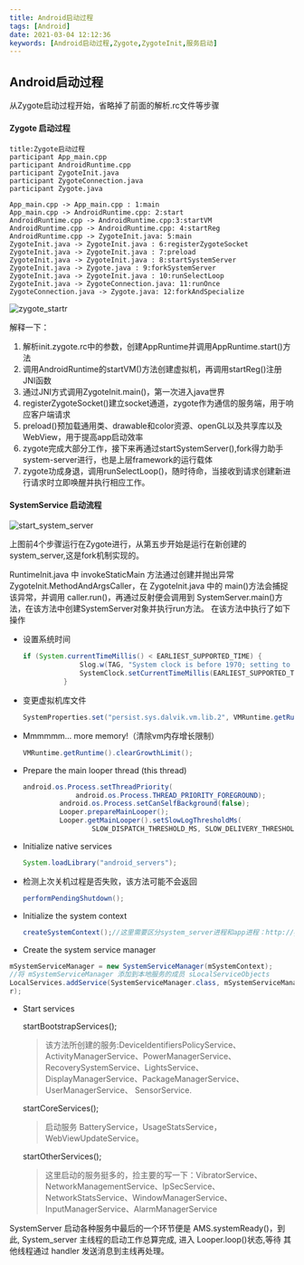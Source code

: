```yaml
---
title: Android启动过程
tags: [Android]
date: 2021-03-04 12:12:36
keywords: [Android启动过程,Zygote,ZygoteInit,服务启动]
---
```


## Android启动过程

从Zygote启动过程开始，省略掉了前面的解析.rc文件等步骤
<!--more-->

#### Zygote 启动过程


``` sequence
title:Zygote启动过程
participant App_main.cpp
participant AndroidRuntime.cpp
participant ZygoteInit.java
participant ZygoteConnection.java
participant Zygote.java

App_main.cpp -> App_main.cpp : 1:main
App_main.cpp -> AndroidRuntime.cpp: 2:start
AndroidRuntime.cpp -> AndroidRuntime.cpp:3:startVM
AndroidRuntime.cpp -> AndroidRuntime.cpp: 4:startReg
AndroidRuntime.cpp -> ZygoteInit.java: 5:main
ZygoteInit.java -> ZygoteInit.java : 6:registerZygoteSocket
ZygoteInit.java -> ZygoteInit.java : 7:preload
ZygoteInit.java -> ZygoteInit.java : 8:startSystemServer
ZygoteInit.java -> Zygote.java : 9:forkSystemServer
ZygoteInit.java -> ZygoteInit.java : 10:runSelectLoop
ZygoteInit.java -> ZygoteConnection.java: 11:runOnce
ZygoteConnection.java -> Zygote.java: 12:forkAndSpecialize

```

![zygote_startr](/image/Android/aosp/zygote_start.png)

解释一下：
1. 解析init.zygote.rc中的参数，创建AppRuntime并调用AppRuntime.start()方法
2. 调用AndroidRuntime的startVM()方法创建虚拟机，再调用startReg()注册JNI函数
3. 通过JNI方式调用ZygoteInit.main()，第一次进入java世界
4. registerZygoteSocket()建立socket通道，zygote作为通信的服务端，用于响应客户端请求
5. preload()预加载通用类、drawable和color资源、openGL以及共享库以及WebView，用于提高app启动效率
6. zygote完成大部分工作，接下来再通过startSystemServer(),fork得力助手system-server进行，也是上层framework的运行载体
7. zygote功成身退，调用runSelectLoop()，随时待命，当接收到请求创建新进行请求时立即唤醒并执行相应工作。



#### SystemService 启动流程

![start_system_server](/image/Android/aosp/start_system_server.png)

上图前4个步骤运行在Zygote进行，从第五步开始是运行在新创建的system_server,这是fork机制实现的。

RuntimeInit.java 中 invokeStaticMain 方法通过创建并抛出异常 ZygoteInit.MethodAndArgsCaller，在 ZygoteInit.java 中的 main()方法会捕捉该异常，并调用 caller.run()，再通过反射便会调用到 SystemServer.main()方法，在该方法中创建SystemServer对象并执行run方法。
在该方法中执行了如下操作
* 设置系统时间

  ``` java
  if (System.currentTimeMillis() < EARLIEST_SUPPORTED_TIME) {
                Slog.w(TAG, "System clock is before 1970; setting to 1970.");
                SystemClock.setCurrentTimeMillis(EARLIEST_SUPPORTED_TIME);
            }
  ```

  

* 变更虚拟机库文件

  ``` java
  SystemProperties.set("persist.sys.dalvik.vm.lib.2", VMRuntime.getRuntime().vmLibrary());
  ```

  

* Mmmmmm... more memory!（清除vm内存增长限制）

  ``` java
  VMRuntime.getRuntime().clearGrowthLimit();
  ```

  

* Prepare the main looper thread (this thread)

   ``` java
   android.os.Process.setThreadPriority(
                android.os.Process.THREAD_PRIORITY_FOREGROUND);
            android.os.Process.setCanSelfBackground(false);
            Looper.prepareMainLooper();
            Looper.getMainLooper().setSlowLogThresholdMs(
                    SLOW_DISPATCH_THRESHOLD_MS, SLOW_DELIVERY_THRESHOLD_MS);
   ```
   
* Initialize native services
	``` java
	System.loadLibrary("android_servers");
	```
  
* 检测上次关机过程是否失败，该方法可能不会返回

   ``` java
   performPendingShutdown();
   ```

* Initialize the system context

   ``` java
   createSystemContext();//这里需要区分system_server进程和app进程：http://gityuan.com/2017/04/02/android-application/
   ```

*  Create the system service manager

  ``` java 
  mSystemServiceManager = new SystemServiceManager(mSystemContext);
  //将 mSystemServiceManager 添加到本地服务的成员 sLocalServiceObjects
  LocalServices.addService(SystemServiceManager.class, mSystemServiceManage
  r);
  ```
  
* Start services
	
	startBootstrapServices();
	
	> 该方法所创建的服务:DeviceIdentifiersPolicyService、ActivityManagerService、PowerManagerService、RecoverySystemService、LightsService、DisplayManagerService、PackageManagerService、 UserManagerService、 SensorService.
	
	startCoreServices();
	
	> 启动服务 BatteryService，UsageStatsService，WebViewUpdateService。
	
	startOtherServices();
	
	> 这里启动的服务挺多的，捡主要的写一下：VibratorService、NetworkManagementService、IpSecService、NetworkStatsService、WindowManagerService、InputManagerService、AlarmManagerService

SystemServer 启动各种服务中最后的一个环节便是 AMS.systemReady()，到此, System_server 主线程的启动工作总算完成, 进入 Looper.loop()状态,等待 其他线程通过 handler 发送消息到主线再处理。